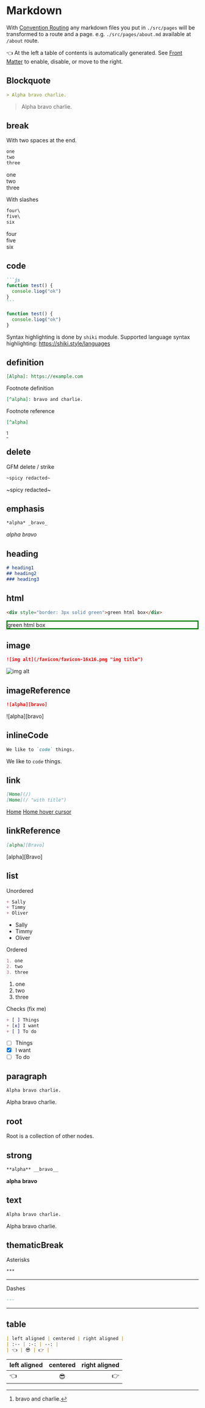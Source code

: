 
# Markdown

With [Convention Routing](/features/convention-routing) any markdown files you put in `./src/pages` will be transformed to a route and a page. e.g. `./src/pages/about.md` available at `/about` route.

👈 At the left a table of contents is automatically generated. See [Front Matter](/features/front-matter) to enable, disable, or move to the right.

## Blockquote

```md
> Alpha bravo charlie.
```

> Alpha bravo charlie.

## break

With two spaces at the end.

```md
one  
two  
three
```

one  
two  
three

With slashes

```md
four\
five\
six
```

four\
five\
six

## code

````md
```js
function test() {
  console.liog("ok")
}
```
````

```js
function test() {
  console.liog("ok")
}
```

Syntax highlighting is done by `shiki` module. Supported language syntax highlighting: <https://shiki.style/languages>

## definition

```md
[Alpha]: https://example.com
```

[Alpha]: https://example.com

Footnote definition

```md
[^alpha]: bravo and charlie.
```

[^alpha]: bravo and charlie.

Footnote reference

```md
[^alpha]
```

[^alpha]

## delete

GFM delete / strike

```md
~spicy redacted~
```

~spicy redacted~

## emphasis

```md
*alpha* _bravo_
```

*alpha* _bravo_

## heading

```md
# heading1
## heading2
### heading3
```

## html

```html
<div style="border: 3px solid green">green html box</div>
```

<div style="border: 3px solid green">green html box</div>

## image

```md
![img alt](/favicon/favicon-16x16.png "img title")
```

![img alt](/favicon/favicon-16x16.png "img title")

## imageReference

```md
![alpha][bravo]
```

![alpha][bravo]

## inlineCode

```md
We like to `code` things.
```

We like to `code` things.

## link

```md
[Home](/)
[Home](/ "with title")
```

[Home](/)
[Home hover cursor](/ "with title")

## linkReference

```md
[alpha][Bravo]
```

[alpha][Bravo]

## list

Unordered

```md
+ Sally
+ Timmy
+ Oliver
```

+ Sally
+ Timmy
+ Oliver

Ordered

```md
1. one
2. two
3. three
```

1. one
2. two
3. three

Checks (fix me)

```md
+ [ ] Things
+ [x] I want
+ [ ] To do
```

+ [ ] Things
+ [x] I want
+ [ ] To do

## paragraph

```md
Alpha bravo charlie.
```

Alpha bravo charlie.

## root

Root is a collection of other nodes.

## strong

```md
**alpha** __bravo__
```

**alpha** __bravo__

## text

```md
Alpha bravo charlie.
```

Alpha bravo charlie.

## thematicBreak

Asterisks

```md
***
```

***

Dashes

```md
---
```

---

## table

```md
| left aligned | centered | right aligned |
| :-- | :-: | --: |
| 👈 | 😎 | 👉 |
```

| left aligned | centered | right aligned |
| :-- | :-: | --: |
| 👈 | 😎 | 👉 |
